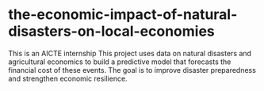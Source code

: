 # the-economic-impact-of-natural-disasters-on-local-economies
This is an AICTE internship
This project uses data on natural disasters and agricultural economics to build a predictive model that forecasts the financial cost of these events. The goal is to improve disaster preparedness and strengthen economic resilience.
